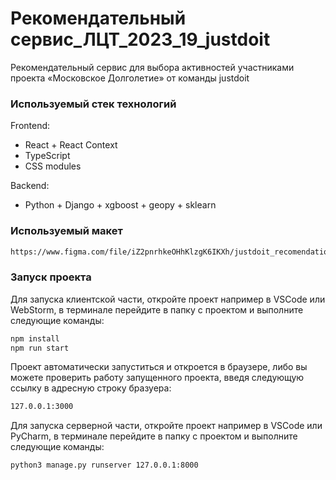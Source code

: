 # Рекомендательный сервис_ЛЦТ_2023_19_justdoit

Рекомендательный сервис для выбора активностей участниками проекта «Московское Долголетие» от команды justdoit

### Используемый стек технологий

Frontend:
* React + React Context
* TypeScript
* CSS modules


Backend:
* Python + Django + xgboost + geopy + sklearn

### Используемый макет

```sh
https://www.figma.com/file/iZ2pnrhkeOHhKlzgK6IKXh/justdoit_recomendation_project?type=design&t=8vzg8RIjLA2ixeiI-0
```

### Запуск проекта

Для запуска клиентской части, откройте проект например в VSCode или WebStorm, в терминале перейдите в папку с проектом и выполните следующие команды:

```sh
npm install
npm run start
```

Проект автоматически запуститься и откроется в браузере, либо вы можете проверить работу запущенного проекта, введя
следующую ссылку в адресную строку бразуера:

```sh
127.0.0.1:3000
```

Для запуска серверной части, откройте проект например в VSCode или PyCharm, в терминале перейдите в папку с проектом и выполните следующие команды:

```sh
python3 manage.py runserver 127.0.0.1:8000
```